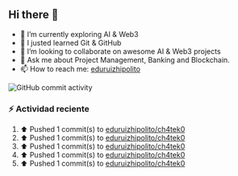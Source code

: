 ## Hi there 👋


- 🔭 I’m currently exploring AI & Web3
- 🌱 I justed learned Git & GitHub
- 👯 I’m looking to collaborate on awesome AI & Web3 projects
- 💬 Ask me about Project Management, Banking and Blockchain.
- 📫 How to reach me: [eduruizhipolito](https://twitter.com/eduruizhipolito)

![GitHub commit activity](https://img.shields.io/github/commit-activity/t/eduruizhipolito/eduruizhipolito)

### :zap: Actividad reciente
<!--RECENT_ACTIVITY:start-->
1. ⬆️ Pushed 1 commit(s) to [eduruizhipolito/ch4tek0](https://github.com/eduruizhipolito/ch4tek0)<br>
2. ⬆️ Pushed 1 commit(s) to [eduruizhipolito/ch4tek0](https://github.com/eduruizhipolito/ch4tek0)<br>
3. ⬆️ Pushed 1 commit(s) to [eduruizhipolito/ch4tek0](https://github.com/eduruizhipolito/ch4tek0)<br>
4. ⬆️ Pushed 1 commit(s) to [eduruizhipolito/ch4tek0](https://github.com/eduruizhipolito/ch4tek0)<br>
5. ⬆️ Pushed 1 commit(s) to [eduruizhipolito/ch4tek0](https://github.com/eduruizhipolito/ch4tek0)<br>
<!--RECENT_ACTIVITY:end-->

